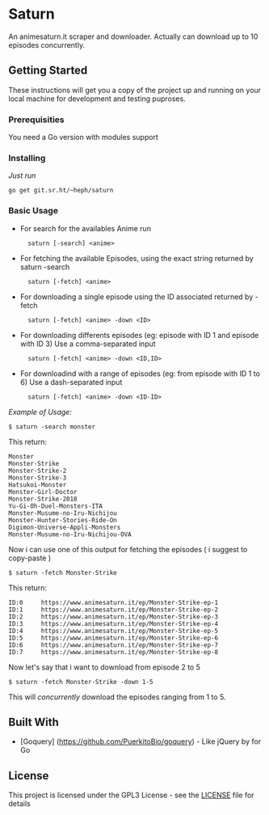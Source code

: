 # Saturn

An animesaturn.it scraper and downloader.
Actually can download up to 10 episodes concurrently.

## Getting Started

These instructions will get you a copy of the project up and
running on your local machine for development and testing
puproses.

### Prerequisities

You need a Go version with modules support

### Installing

_Just run_


    go get git.sr.ht/~heph/saturn



### Basic Usage

- For search for the availables Anime run


        saturn [-search] <anime>


- For fetching the available Episodes, using the exact string returned by saturn -search


        saturn [-fetch] <anime>


- For downloading a single episode using the ID associated returned by -fetch

        saturn [-fetch] <anime> -down <ID>


- For downloading differents episodes (eg: episode with ID 1 and episode with ID 3)
  Use a comma-separated input

        saturn [-fetch] <anime> -down <ID,ID>


- For downloadind with a range of episodes (eg: from episode with ID 1 to 6)
  Use a dash-separated input

        saturn [-fetch] <anime> -down <ID-ID>


_Example of Usage:_


    $ saturn -search monster


This return:


    Monster
    Monster-Strike
    Monster-Strike-2
    Monster-Strike-3
    Hatsukoi-Monster
    Monster-Girl-Doctor
    Monster-Strike-2018
    Yu-Gi-Oh-Duel-Monsters-ITA
    Monster-Musume-no-Iru-Nichijou
    Monster-Hunter-Stories-Ride-On
    Digimon-Universe-Appli-Monsters
    Monster-Musume-no-Iru-Nichijou-OVA


Now i can use one of this output for fetching the episodes ( i suggest to copy-paste )


    $ saturn -fetch Monster-Strike


This return:

    ID:0 	 https://www.animesaturn.it/ep/Monster-Strike-ep-1
    ID:1 	 https://www.animesaturn.it/ep/Monster-Strike-ep-2
    ID:2 	 https://www.animesaturn.it/ep/Monster-Strike-ep-3
    ID:3 	 https://www.animesaturn.it/ep/Monster-Strike-ep-4
    ID:4 	 https://www.animesaturn.it/ep/Monster-Strike-ep-5
    ID:5 	 https://www.animesaturn.it/ep/Monster-Strike-ep-6
    ID:6 	 https://www.animesaturn.it/ep/Monster-Strike-ep-7
    ID:7 	 https://www.animesaturn.it/ep/Monster-Strike-ep-8


Now let's say that i want to download from episode 2 to 5

    $ saturn -fetch Monster-Strike -down 1-5



This will *concurrently* download the episodes ranging from 1 to 5.


## Built With

* [Goquery] (https://github.com/PuerkitoBio/goquery) - Like jQuery by for Go

## License

This project is licensed under the GPL3 License - see the [LICENSE](LICENSE) file for details
